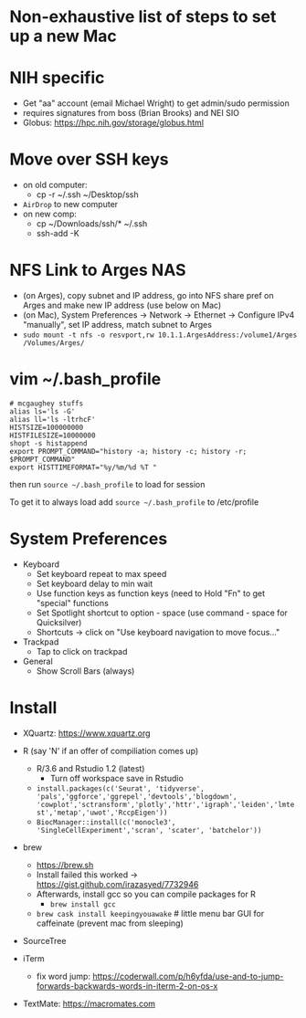 # Non-exhaustive list of steps to set up a new Mac

# NIH specific
  - Get "aa" account (email Michael Wright) to get admin/sudo permission
  - requires signatures from boss (Brian Brooks) and NEI SIO
  - Globus: https://hpc.nih.gov/storage/globus.html
  
# Move over SSH keys
  - on old computer:
    - cp -r ~/.ssh ~/Desktop/ssh
  - `AirDrop` to new computer
  - on new comp:
    - cp ~/Downloads/ssh/* ~/.ssh
    - ssh-add -K

# NFS Link to Arges NAS
  - (on Arges), copy subnet and IP address, go into NFS share pref on Arges and make new IP address (use below on Mac)
  - (on Mac), System Preferences -> Network -> Ethernet -> Configure IPv4 "manually", set IP address, match subnet to Arges
  - `sudo mount -t nfs -o resvport,rw 10.1.1.ArgesAddress:/volume1/Arges /Volumes/Arges/`
  
# vim ~/.bash_profile
```
# mcgaughey stuffs
alias ls='ls -G'
alias ll='ls -ltrhcF'
HISTSIZE=100000000
HISTFILESIZE=10000000
shopt -s histappend
export PROMPT_COMMAND="history -a; history -c; history -r; $PROMPT_COMMAND"
export HISTTIMEFORMAT="%y/%m/%d %T "
```
then run `source ~/.bash_profile` to load for session

To get it to always load add `source ~/.bash_profile` to /etc/profile


# System Preferences
  - Keyboard
    - Set keyboard repeat to max speed
    - Set keyboard delay to min wait
    - Use function keys as function keys (need to Hold "Fn" to get "special" functions
    - Set Spotlight shortcut to option - space (use command - space for Quicksilver)
    - Shortcuts -> click on "Use keyboard navigation to move focus..."
  - Trackpad
    - Tap to click on trackpad
  - General
    - Show Scroll Bars (always)
 
# Install

  - XQuartz: https://www.xquartz.org
  - R (say 'N' if an offer of compiliation comes up)
    - R/3.6 and Rstudio 1.2 (latest)
      - Turn off workspace save in Rstudio
    - `install.packages(c('Seurat', 'tidyverse', 'pals','ggforce','ggrepel','devtools','blogdown',  'cowplot','sctransform','plotly','httr','igraph','leiden','lmtest','metap','uwot','RccpEigen'))`
    - `BiocManager::install(c('monocle3', 'SingleCellExperiment','scran', 'scater', 'batchelor'))`

  - brew
    - https://brew.sh
    - Install failed this worked -> https://gist.github.com/irazasyed/7732946
    - Afterwards, install gcc so you can compile packages for R
      - `brew install gcc`
    - `brew cask install keepingyouawake` # little menu bar GUI for caffeinate (prevent mac from sleeping)

  - SourceTree

  - iTerm
    - fix word jump: https://coderwall.com/p/h6yfda/use-and-to-jump-forwards-backwards-words-in-iterm-2-on-os-x
    
  - TextMate: https://macromates.com
